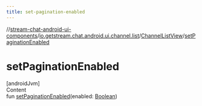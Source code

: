 ```yaml
---
title: set-pagination-enabled
---
```

//[stream-chat-android-ui-components](../../../index.md)/[io.getstream.chat.android.ui.channel.list](../index.md)/[ChannelListView](index.md)/[setPaginationEnabled](setPaginationEnabled.md)



# setPaginationEnabled  
[androidJvm]  
Content  
fun [setPaginationEnabled](setPaginationEnabled.md)(enabled: [Boolean](https://kotlinlang.org/api/latest/jvm/stdlib/kotlin/-boolean/index.html))  




